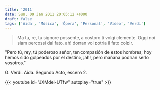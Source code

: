 ```yaml
---
title: '2011'
date: Sun, 09 Jan 2011 20:05:12 +0000
draft: false
tags: ['Aida', 'Música', 'Ópera', 'Personal', 'Vídeo', 'Verdi']
---
```


> Ma tu, re, tu signore possente, a costoro ti volgi clemente. Oggi noi siam percossi dal fato, ah! doman voi potria il fato colpir.

"Pero tú, rey, tú poderoso señor, ten compasión de estos hombres; hoy hemos sido golpeados por el destino, 
¡ah!, pero mañana podrían serlo vosotros." 

G. Verdi. Aida. Segundo Acto, escena 2.

{{< youtube id="JXMdei-UTfw" autoplay="true" >}}
